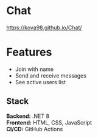# Chat

https://kova98.github.io/Chat/

# Features
- Join with name
- Send and receive messages
- See active users list

## Stack
**Backend:** .NET 8   
**Frontend:** HTML, CSS, JavaScript  
**CI/CD:** GitHub Actions  
